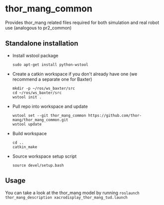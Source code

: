 # thor_mang_common
Provides thor_mang related files required for both simulation and real robot use (analogous to pr2_common)


## Standalone installation


* Install wstool package

    ```
    sudo apt-get install python-wstool
    ```
    
* Create a catkin workspace if you don't already have one (we recommend a separate one for Baxter)

    ```
    mkdir -p ~/ros/ws_baxter/src
    cd ~/ros/ws_baxter/src
    wstool init .
    ```
* Pull repo into workspace and update

    ```
    wstool set --git thor_mang_common https://github.com/thor-mang/thor_mang_common.git
    wstool update
    ```
* Build workspace

    ```
    cd ..
    catkin_make
    ```
* Source workspace setup script

    ```
    source devel/setup.bash
    ```
    
## Usage

You can take a look at the thor_mang model by running
    ```
    roslaunch thor_mang_description xacrodisplay_thor_mang_tud.launch
    ```
